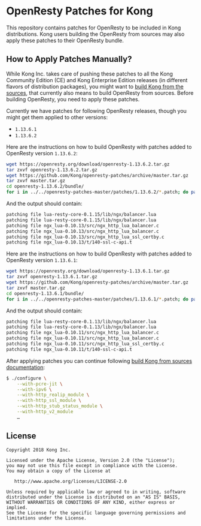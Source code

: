# OpenResty Patches for Kong

This repository contains patches for OpenResty to be included in Kong
distributions. Kong users building the OpenResty from sources may also
apply these patches to their OpenResty bundle.

## How to Apply Patches Manually?

While Kong Inc. takes care of pushing these patches to all the Kong
Community Edition (CE) and Kong Enterprise Edition releases (in
different flavors of distribution packages), you might want to [build
Kong from the sources](https://getkong.org/install/source/), that currently
also means to build OpenResty from sources. Before building OpenResty,
you need to apply these patches.

Currently we have patches for following OpenResty releases, though you might
get them applied to other versions:

* `1.13.6.1`
* `1.13.6.2`

Here are the instructions on how to build OpenResty with patches added to
OpenResty version `1.13.6.2`:

```bash
wget https://openresty.org/download/openresty-1.13.6.2.tar.gz
tar zxvf openresty-1.13.6.2.tar.gz
wget https://github.com/Kong/openresty-patches/archive/master.tar.gz
tar zxvf master.tar.gz
cd openresty-1.13.6.2/bundle/
for i in ../../openresty-patches-master/patches/1.13.6.2/*.patch; do patch -p1 < $i; done
```
And the output should contain:

```bash
patching file lua-resty-core-0.1.15/lib/ngx/balancer.lua
patching file lua-resty-core-0.1.15/lib/ngx/balancer.lua
patching file ngx_lua-0.10.13/src/ngx_http_lua_balancer.c
patching file ngx_lua-0.10.13/src/ngx_http_lua_balancer.c
patching file ngx_lua-0.10.13/src/ngx_http_lua_ssl_certby.c
patching file ngx_lua-0.10.13/t/140-ssl-c-api.t
```

Here are the instructions on how to build OpenResty with patches added to
OpenResty version `1.13.6.1`:

```bash
wget https://openresty.org/download/openresty-1.13.6.1.tar.gz
tar zxvf openresty-1.13.6.1.tar.gz
wget https://github.com/Kong/openresty-patches/archive/master.tar.gz
tar zxvf master.tar.gz
cd openresty-1.13.6.1/bundle/
for i in ../../openresty-patches-master/patches/1.13.6.1/*.patch; do patch -p1 < $i; done
```

And the output should contain:

```bash
patching file lua-resty-core-0.1.13/lib/ngx/balancer.lua
patching file lua-resty-core-0.1.13/lib/ngx/balancer.lua
patching file ngx_lua-0.10.11/src/ngx_http_lua_balancer.c
patching file ngx_lua-0.10.11/src/ngx_http_lua_balancer.c
patching file ngx_lua-0.10.11/src/ngx_http_lua_ssl_certby.c
patching file ngx_lua-0.10.11/t/140-ssl-c-api.t
```

After applying patches you can continue following [build Kong from sources documentation](https://getkong.org/install/source/):

```bash
$ ./configure \
    --with-pcre-jit \
    --with-ipv6 \
    --with-http_realip_module \
    --with-http_ssl_module \
    --with-http_stub_status_module \
    --with-http_v2_module
    … 
```

## License

```
Copyright 2018 Kong Inc.

Licensed under the Apache License, Version 2.0 (the "License");
you may not use this file except in compliance with the License.
You may obtain a copy of the License at

   http://www.apache.org/licenses/LICENSE-2.0

Unless required by applicable law or agreed to in writing, software
distributed under the License is distributed on an "AS IS" BASIS,
WITHOUT WARRANTIES OR CONDITIONS OF ANY KIND, either express or implied.
See the License for the specific language governing permissions and
limitations under the License.
```
